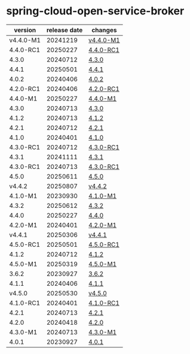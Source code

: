 # spring-cloud-open-service-broker	


|version|release date|changes|
|---|---|---|
|v4.4.0-M1|20241219|[v4.4.0-M1](./v4.4.0-M1-20241219.md)|
|4.4.0-RC1|20250227|[4.4.0-RC1](./4.4.0-RC1-20250227.md)|
|4.3.0|20240712|[4.3.0](./4.3.0-20240712.md)|
|4.4.1|20250501|[4.4.1](./4.4.1-20250501.md)|
|4.0.2|20240406|[4.0.2](./4.0.2-20240406.md)|
|4.2.0-RC1|20240406|[4.2.0-RC1](./4.2.0-RC1-20240406.md)|
|4.4.0-M1|20250227|[4.4.0-M1](./4.4.0-M1-20250227.md)|
|4.3.0|20240713|[4.3.0](./4.3.0-20240713.md)|
|4.1.2|20240713|[4.1.2](./4.1.2-20240713.md)|
|4.2.1|20240712|[4.2.1](./4.2.1-20240712.md)|
|4.1.0|20240401|[4.1.0](./4.1.0-20240401.md)|
|4.3.0-RC1|20240712|[4.3.0-RC1](./4.3.0-RC1-20240712.md)|
|4.3.1|20241111|[4.3.1](./4.3.1-20241111.md)|
|4.3.0-RC1|20240713|[4.3.0-RC1](./4.3.0-RC1-20240713.md)|
|4.5.0|20250611|[4.5.0](./4.5.0-20250611.md)|
|v4.4.2|20250807|[v4.4.2](./v4.4.2-20250807.md)|
|4.1.0-M1|20230930|[4.1.0-M1](./4.1.0-M1-20230930.md)|
|4.3.2|20250612|[4.3.2](./4.3.2-20250612.md)|
|4.4.0|20250227|[4.4.0](./4.4.0-20250227.md)|
|4.2.0-M1|20240401|[4.2.0-M1](./4.2.0-M1-20240401.md)|
|v4.4.1|20250306|[v4.4.1](./v4.4.1-20250306.md)|
|4.5.0-RC1|20250501|[4.5.0-RC1](./4.5.0-RC1-20250501.md)|
|4.1.2|20240712|[4.1.2](./4.1.2-20240712.md)|
|4.5.0-M1|20250319|[4.5.0-M1](./4.5.0-M1-20250319.md)|
|3.6.2|20230927|[3.6.2](./3.6.2-20230927.md)|
|4.1.1|20240406|[4.1.1](./4.1.1-20240406.md)|
|v4.5.0|20250530|[v4.5.0](./v4.5.0-20250530.md)|
|4.1.0-RC1|20240401|[4.1.0-RC1](./4.1.0-RC1-20240401.md)|
|4.2.1|20240713|[4.2.1](./4.2.1-20240713.md)|
|4.2.0|20240418|[4.2.0](./4.2.0-20240418.md)|
|4.3.0-M1|20240713|[4.3.0-M1](./4.3.0-M1-20240713.md)|
|4.0.1|20230927|[4.0.1](./4.0.1-20230927.md)|
